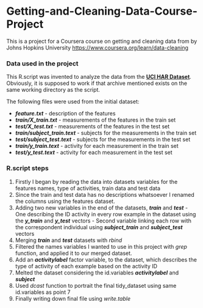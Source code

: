 # Getting-and-Cleaning-Data-Course-Project

This is a project for a Coursera course on getting and cleaning data from by Johns Hopkins University
<https://www.coursera.org/learn/data-cleaning>

### Data used in the project

This R.script was invented to analyze the data from the [**UCI HAR Dataset**](https://d396qusza40orc.cloudfront.net/getdata%2Fprojectfiles%2FUCI%20HAR%20Dataset.zip). Obviously, it is supposed to work if that archive mentioned exists on the same working directory as the script.

The following files were used from the initial dataset:

- ***feature.txt*** - description of the features
- ***train/X_train.txt*** - measurements of the features in the train set
- ***test/X_test.txt*** - measurements of the features in the test set
- ***train/subject_train.text*** - subjects for the measurements in the train set
- ***test/subject_test.text*** - subjects for the measurements in the test set
- ***train/y_train.text*** - activity for each measurement in the train set
- ***test/y_test.text*** - activity for each measurement in the test set

### R.script steps

1. Firstly I began by reading the data into datasets variables for the features names, type of activities, train data and test data
2. Since the train and test data has no descriptions whatsoever I renamed the columns using the features dataset.
3. Adding two new variables in the end of the datasets, ***train*** and ***test***
        - One describing the ID activity in every row example in the dataset using the ***y_train*** and ***y_test*** vectors
        - Second variable linking each row with the correspondent individual using ***subject_train*** and ***subject_test*** vectors
4. Merging ***train*** and ***test*** datasets with *rbind*
5. Filtered the names variables I wanted to use in this project with *grep* function, and applied it to our merged dataset.
6. Add an ***activitylabel*** factor variable, to the dataset, which describes the type of activity of each example based on the activity ID
7. Melted the dataset considering the id.variables ***activitylabel*** and ***subject***
8. Used *dcast* function to portrait the final tidy_dataset using same id.variables as point 7
9. Finally writing down final file using *write.table*